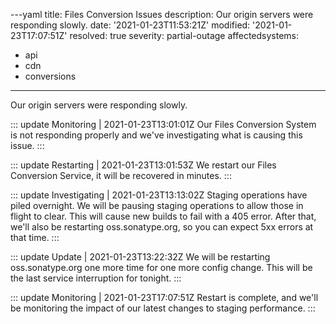---yaml
title: Files Conversion Issues
description: Our origin servers were responding slowly.
date: '2021-01-23T11:53:21Z'
modified: '2021-01-23T17:07:51Z'
resolved: true
severity: partial-outage
affectedsystems:
  - api
  - cdn
  - conversions
---
Our origin servers were responding slowly.

::: update Monitoring | 2021-01-23T13:01:01Z
Our Files Conversion System is not responding properly and we've investigating what is causing this issue.
:::

::: update Restarting | 2021-01-23T13:01:53Z
We restart our Files Conversion Service, it will be recovered in minutes.
:::

::: update Investigating | 2021-01-23T13:13:02Z
Staging operations have piled overnight. We will be pausing staging operations to allow those in flight to clear. This will cause new builds to fail with a 405 error. After that, we'll also be restarting oss.sonatype.org, so you can expect 5xx errors at that time.
:::

::: update Update | 2021-01-23T13:22:32Z
We will be restarting oss.sonatype.org one more time for one more config change. This will be the last service interruption for tonight.
:::

::: update Monitoring | 2021-01-23T17:07:51Z
Restart is complete, and we'll be monitoring the impact of our latest changes to staging performance.
:::

